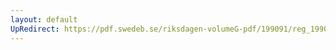 ```yaml
---
layout: default
UpRedirect: https://pdf.swedeb.se/riksdagen-volumeG-pdf/199091/reg_199091/reg_199091_0750.pdf
---
```

